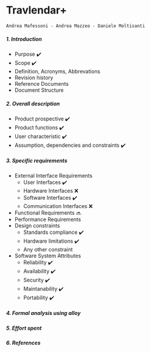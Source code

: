 # Travlendar+
`Andrea Mafessoni - Andrea Mazzeo - Daniele Moltisanti`
##### 1. Introduction
 * Purpose :heavy_check_mark:
 * Scope :heavy_check_mark:
 * Definition, Acronyms, Abbrevations 
 * Revision history
 * Reference Documents
 * Document Structure
##### 2. Overall description
 * Product prospective :heavy_check_mark:
 * Product functions :heavy_check_mark:
 * User characteristic :heavy_check_mark:
 * Assumption, dependencies and constraints :heavy_check_mark: 
##### 3. Specific requirements
 * External Interface Requirements 
   * User Interfaces :heavy_check_mark:
   * Hardware Interfaces :x:
   * Software Interfaces :heavy_check_mark:
   * Communication Interfaces :x:
 * Functional Requirements :soon:
 * Performance Requirements
 * Design constraints
   * Standards compliance :heavy_check_mark:
   * Hardware limitations :heavy_check_mark:
   * Any other constraint
 * Software System Attributes
   * Reliability :heavy_check_mark:
   * Availability :heavy_check_mark: 
   * Security :heavy_check_mark:
   * Maintanability :heavy_check_mark:
   * Portability :heavy_check_mark:
##### 4. Formal analysis using alloy
##### 5. Effort spent
##### 6. References

